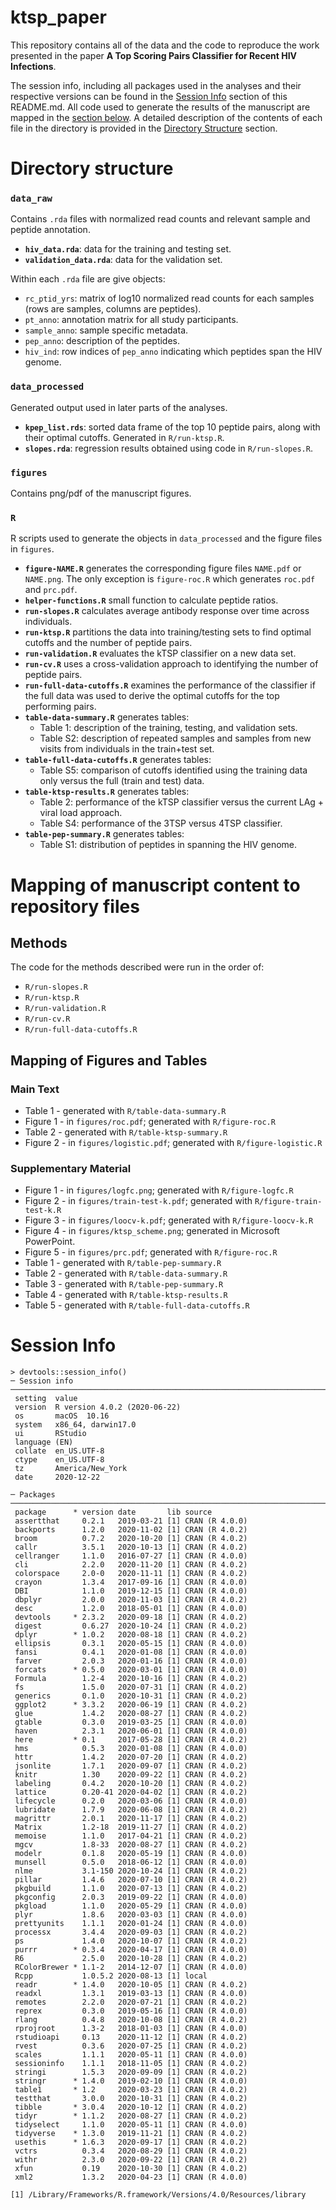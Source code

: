 # ktsp_paper

This repository contains all of the data and the code to reproduce the work presented in the paper **A Top Scoring Pairs Classifier for Recent HIV Infections**. 

The session info, including all packages used in the analyses and their respective versions can be found in the [Session Info](#session-info) section of this README.md. All code used to generate the results of the manuscript are mapped in the [section below](#mapping-of-manuscript-content-to-repository-files). A detailed description of the contents of each file in the directory is provided in the [Directory Structure](#directory-structure) section. 

# Directory structure

### **`data_raw`**

Contains `.rda` files with normalized read counts and relevant sample and peptide annotation. 

* **`hiv_data.rda`**: data for the training and testing set.
* **`validation_data.rda`**: data for the validation set.

Within each `.rda` file are give objects:

* `rc_ptid_yrs`: matrix of log10 normalized read counts for each samples (rows are samples, columns are peptides).
* `pt_anno`: annotation matrix for all study participants.
* `sample_anno`: sample specific metadata.
* `pep_anno`: description of the peptides.
* `hiv_ind`: row indices of `pep_anno` indicating which peptides span the HIV genome.

### **`data_processed`**

Generated output used in later parts of the analyses.

* **`kpep_list.rds`**: sorted data frame of the top 10 peptide pairs, along with their optimal cutoffs. Generated in `R/run-ktsp.R`.
* **`slopes.rda`**: regression results obtained using code in `R/run-slopes.R`. 

### **`figures`**

Contains png/pdf of the manuscript figures. 

### **`R`**

R scripts used to generate the objects in `data_processed` and the figure files in `figures`. 

* **`figure-NAME.R`** generates the corresponding figure files `NAME.pdf` or `NAME.png`. The only exception is `figure-roc.R` which generates `roc.pdf` and `prc.pdf`.
* **`helper-functions.R`** small function to calculate peptide ratios.
* **`run-slopes.R`** calculates average antibody response over time across individuals. 
* **`run-ktsp.R`** partitions the data into training/testing sets to find optimal cutoffs and the number of peptide pairs. 
* **`run-validation.R`** evaluates the kTSP classifier on a new data set.
* **`run-cv.R`** uses a cross-validation approach to identifying the number of peptide pairs. 
* **`run-full-data-cutoffs.R`** examines the performance of the classifier if the full data was used to derive the optimal cutoffs for the top performing pairs. 
* **`table-data-summary.R`** generates tables:
    + Table 1: description of the training, testing, and validation sets. 
    + Table S2: description of repeated samples and samples from new visits from individuals in the train+test set.
* **`table-full-data-cutoffs.R`** generates tables:
    + Table S5: comparison of cutoffs identified using the training data only versus the full (train and test) data. 
* **`table-ktsp-results.R`** generates tables:
    + Table 2: performance of the kTSP classifier versus the current LAg + viral load approach. 
    + Table S4: performance of the 3TSP versus 4TSP classifier.
* **`table-pep-summary.R`** generates tables:
    + Table S1: distribution of peptides in spanning the HIV genome.
    

# Mapping of manuscript content to repository files

## Methods

The code for the methods described were run in the order of:

* `R/run-slopes.R`
* `R/run-ktsp.R`
* `R/run-validation.R`
* `R/run-cv.R`
* `R/run-full-data-cutoffs.R`

## Mapping of Figures and Tables

### Main Text

* Table 1 - generated with `R/table-data-summary.R`
* Figure 1 - in `figures/roc.pdf`; generated with `R/figure-roc.R`
* Table 2 - generated with `R/table-ktsp-summary.R`
* Figure 2 - in `figures/logistic.pdf`; generated with `R/figure-logistic.R`

### Supplementary Material

* Figure 1 - in `figures/logfc.png`; generated with `R/figure-logfc.R`
* Figure 2 - in `figures/train-test-k.pdf`; generated with `R/figure-train-test-k.R`
* Figure 3 - in `figures/loocv-k.pdf`; generated with `R/figure-loocv-k.R`
* Figure 4 - in `figures/ktsp_scheme.png`; generated in Microsoft PowerPoint. 
* Figure 5 - in `figures/prc.pdf`; generated with `R/figure-roc.R`
* Table 1 - generated with `R/table-pep-summary.R`
* Table 2 - generated with `R/table-data-summary.R`
* Table 3 - generated with `R/table-pep-summary.R`
* Table 4 - generated with `R/table-ktsp-results.R`
* Table 5 - generated with `R/table-full-data-cutoffs.R`

# Session Info

```
> devtools::session_info()
─ Session info ────────────────────────────────────────────────────────────────────────────────────────────────────
 setting  value                       
 version  R version 4.0.2 (2020-06-22)
 os       macOS  10.16                
 system   x86_64, darwin17.0          
 ui       RStudio                     
 language (EN)                        
 collate  en_US.UTF-8                 
 ctype    en_US.UTF-8                 
 tz       America/New_York            
 date     2020-12-22                  

─ Packages ────────────────────────────────────────────────────────────────────────────────────────────────────────
 package      * version date       lib source        
 assertthat     0.2.1   2019-03-21 [1] CRAN (R 4.0.0)
 backports      1.2.0   2020-11-02 [1] CRAN (R 4.0.2)
 broom          0.7.2   2020-10-20 [1] CRAN (R 4.0.2)
 callr          3.5.1   2020-10-13 [1] CRAN (R 4.0.2)
 cellranger     1.1.0   2016-07-27 [1] CRAN (R 4.0.0)
 cli            2.2.0   2020-11-20 [1] CRAN (R 4.0.2)
 colorspace     2.0-0   2020-11-11 [1] CRAN (R 4.0.2)
 crayon         1.3.4   2017-09-16 [1] CRAN (R 4.0.0)
 DBI            1.1.0   2019-12-15 [1] CRAN (R 4.0.0)
 dbplyr         2.0.0   2020-11-03 [1] CRAN (R 4.0.2)
 desc           1.2.0   2018-05-01 [1] CRAN (R 4.0.0)
 devtools     * 2.3.2   2020-09-18 [1] CRAN (R 4.0.2)
 digest         0.6.27  2020-10-24 [1] CRAN (R 4.0.2)
 dplyr        * 1.0.2   2020-08-18 [1] CRAN (R 4.0.2)
 ellipsis       0.3.1   2020-05-15 [1] CRAN (R 4.0.0)
 fansi          0.4.1   2020-01-08 [1] CRAN (R 4.0.0)
 farver         2.0.3   2020-01-16 [1] CRAN (R 4.0.0)
 forcats      * 0.5.0   2020-03-01 [1] CRAN (R 4.0.0)
 Formula        1.2-4   2020-10-16 [1] CRAN (R 4.0.2)
 fs             1.5.0   2020-07-31 [1] CRAN (R 4.0.2)
 generics       0.1.0   2020-10-31 [1] CRAN (R 4.0.2)
 ggplot2      * 3.3.2   2020-06-19 [1] CRAN (R 4.0.2)
 glue           1.4.2   2020-08-27 [1] CRAN (R 4.0.2)
 gtable         0.3.0   2019-03-25 [1] CRAN (R 4.0.0)
 haven          2.3.1   2020-06-01 [1] CRAN (R 4.0.0)
 here         * 0.1     2017-05-28 [1] CRAN (R 4.0.2)
 hms            0.5.3   2020-01-08 [1] CRAN (R 4.0.0)
 httr           1.4.2   2020-07-20 [1] CRAN (R 4.0.2)
 jsonlite       1.7.1   2020-09-07 [1] CRAN (R 4.0.2)
 knitr          1.30    2020-09-22 [1] CRAN (R 4.0.2)
 labeling       0.4.2   2020-10-20 [1] CRAN (R 4.0.2)
 lattice        0.20-41 2020-04-02 [1] CRAN (R 4.0.2)
 lifecycle      0.2.0   2020-03-06 [1] CRAN (R 4.0.0)
 lubridate      1.7.9   2020-06-08 [1] CRAN (R 4.0.2)
 magrittr       2.0.1   2020-11-17 [1] CRAN (R 4.0.2)
 Matrix         1.2-18  2019-11-27 [1] CRAN (R 4.0.2)
 memoise        1.1.0   2017-04-21 [1] CRAN (R 4.0.2)
 mgcv           1.8-33  2020-08-27 [1] CRAN (R 4.0.2)
 modelr         0.1.8   2020-05-19 [1] CRAN (R 4.0.0)
 munsell        0.5.0   2018-06-12 [1] CRAN (R 4.0.0)
 nlme           3.1-150 2020-10-24 [1] CRAN (R 4.0.2)
 pillar         1.4.6   2020-07-10 [1] CRAN (R 4.0.2)
 pkgbuild       1.1.0   2020-07-13 [1] CRAN (R 4.0.2)
 pkgconfig      2.0.3   2019-09-22 [1] CRAN (R 4.0.0)
 pkgload        1.1.0   2020-05-29 [1] CRAN (R 4.0.0)
 plyr           1.8.6   2020-03-03 [1] CRAN (R 4.0.0)
 prettyunits    1.1.1   2020-01-24 [1] CRAN (R 4.0.0)
 processx       3.4.4   2020-09-03 [1] CRAN (R 4.0.2)
 ps             1.4.0   2020-10-07 [1] CRAN (R 4.0.2)
 purrr        * 0.3.4   2020-04-17 [1] CRAN (R 4.0.0)
 R6             2.5.0   2020-10-28 [1] CRAN (R 4.0.2)
 RColorBrewer * 1.1-2   2014-12-07 [1] CRAN (R 4.0.0)
 Rcpp           1.0.5.2 2020-08-13 [1] local         
 readr        * 1.4.0   2020-10-05 [1] CRAN (R 4.0.2)
 readxl         1.3.1   2019-03-13 [1] CRAN (R 4.0.0)
 remotes        2.2.0   2020-07-21 [1] CRAN (R 4.0.2)
 reprex         0.3.0   2019-05-16 [1] CRAN (R 4.0.0)
 rlang          0.4.8   2020-10-08 [1] CRAN (R 4.0.2)
 rprojroot      1.3-2   2018-01-03 [1] CRAN (R 4.0.0)
 rstudioapi     0.13    2020-11-12 [1] CRAN (R 4.0.2)
 rvest          0.3.6   2020-07-25 [1] CRAN (R 4.0.2)
 scales         1.1.1   2020-05-11 [1] CRAN (R 4.0.0)
 sessioninfo    1.1.1   2018-11-05 [1] CRAN (R 4.0.2)
 stringi        1.5.3   2020-09-09 [1] CRAN (R 4.0.2)
 stringr      * 1.4.0   2019-02-10 [1] CRAN (R 4.0.0)
 table1       * 1.2     2020-03-23 [1] CRAN (R 4.0.2)
 testthat       3.0.0   2020-10-31 [1] CRAN (R 4.0.2)
 tibble       * 3.0.4   2020-10-12 [1] CRAN (R 4.0.2)
 tidyr        * 1.1.2   2020-08-27 [1] CRAN (R 4.0.2)
 tidyselect     1.1.0   2020-05-11 [1] CRAN (R 4.0.0)
 tidyverse    * 1.3.0   2019-11-21 [1] CRAN (R 4.0.2)
 usethis      * 1.6.3   2020-09-17 [1] CRAN (R 4.0.2)
 vctrs          0.3.4   2020-08-29 [1] CRAN (R 4.0.2)
 withr          2.3.0   2020-09-22 [1] CRAN (R 4.0.2)
 xfun           0.19    2020-10-30 [1] CRAN (R 4.0.2)
 xml2           1.3.2   2020-04-23 [1] CRAN (R 4.0.0)

[1] /Library/Frameworks/R.framework/Versions/4.0/Resources/library
```